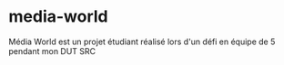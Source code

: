 # media-world
Média World est un projet étudiant réalisé lors d'un défi en équipe de 5 pendant mon DUT SRC
